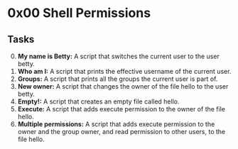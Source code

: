 # 0x00 Shell Permissions
## Tasks
0. **My name is Betty:** A script that switches the current user to the user betty.
1. **Who am I:** A script that prints the effective username of the current user.
2. **Groups:** A script that prints all the groups the current user is part of.
3. **New owner:** A script that changes the owner of the file hello to the user betty.
4. **Empty!:** A script that creates an empty file called hello.
5. **Execute:** A script that adds execute permission to the owner of the file hello.
6. **Multiple permissions:** A script that adds execute permission to the owner and the group owner, and read permission to other users, to the file hello.
